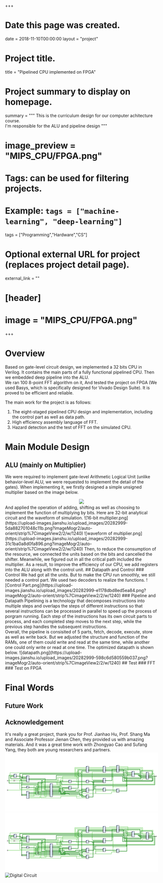 +++
# Date this page was created.
date = 2018-11-10T00:00:00
layout = "project"

# Project title.
title = "Pipelined CPU implemented on FPGA"

# Project summary to display on homepage.
summary = """
 This is the curriculum design for our computer achitecture course.<br>
 I'm responsible for the ALU and pipeline design
 """
 
# image_preview = "MIPS_CPU/FPGA.png"

# Tags: can be used for filtering projects.
# Example: `tags = ["machine-learning", "deep-learning"]`
tags = ["Programming","Hardware","CS"]

# Optional external URL for project (replaces project detail page).
external_link = ""

# [header]
# image = "MIPS_CPU/FPGA.png"

+++

# Overview
Based on gate-level circuit design, we implemented a 32 bits CPU in Verilog. It contains the main parts of a fully
functional pipelined CPU. Then we embedded deep pipeline into the ALU. <br>
We ran 100 8-point
FFT algorithm on it, And tested the project on FPGA (We used Basys, which is specifically designed for Vivado Design Suite). It is proved to be efficient 
and reliable. <br>

The main work for the project is as follows: <br>
1. The eight-staged pipelined CPU design and implementation, including the control part as well as data path. <br>
2. High efficiency assembly language of FFT. <br>
3. Hazard detection and the test of FFT on the simulated CPU.

# Main Module Design
## ALU (mainly on Multiplier)
We were required to implement gate-level Arithmetic Logical Unit (unlike behavior-level 
ALU, we were requested to implement the detail of the gates). When implementing it, we firstly designed
a simple unsigned multiplier based on the image below. 
<div style="text-align: center">
<img src="https://upload-images.jianshu.io/upload_images/20282999-bf3f4190652a0dd1.png?imageMogr2/auto-orient/strip%7CimageView2/2/w/200"/>
</div>
And applied the operation of adding, shifting as well as choosing to implement the function of multiplying
by bits. Here are 32-bit analytical circuit and the waveform of simulation.
![16-bit multiplier.png](https://upload-images.jianshu.io/upload_images/20282999-5da882701048c11b.png?imageMogr2/auto-orient/strip%7CimageView2/2/w/1240)
![waveform of multiplier.png](https://upload-images.jianshu.io/upload_images/20282999-31c1ba0a8d0fa896.png?imageMogr2/auto-orient/strip%7CimageView2/2/w/1240)
Then, to reduce the consumption of the resource, we connected the units based on the bits and cancelled the 
shifter. Meanwhile, we figured out in all the critical path included the multiplier. As a result, to 
improve the efficiency of our CPU, we add registers into the ALU along with the control unit.
## Datapath and Control
### Control
We had got all the units. But to make the CPU run smoothly, we still needed a control part. We used two decoders
to realize the functions. 
![Control Part.png](https://upload-images.jianshu.io/upload_images/20282999-e1178dbd8ed5ea84.png?imageMogr2/auto-orient/strip%7CimageView2/2/w/1240)
### Pipeline and Datapath
Pipelining is a technology that decomposes instructions into multiple steps and overlaps the steps of 
different instructions so that several instructions can be processed in parallel to speed up the process of
porgram running. Each step of the instructions has its own circuit parts to process, and each completed 
step moves to the next step, while the previous step handles the subsequent instructions. <br>
Overall, the pipeline is consisited of 5 parts, fetch, decode, execute, store as well as write back. But
we adjusted the structure and function of the RAMs, one of them could write and read at the same time, while
another one could only write or read at one time. The optimized datapath is shown below.
![datapath.png](https://upload-images.jianshu.io/upload_images/20282999-598c6d580559b037.png?imageMogr2/auto-orient/strip%7CimageView2/2/w/1240)
## Test
### FFT
### Test on FPGA

# Final Words
## Future Work
## Acknowledgement
It's really a great project, thank you for Prof. Jianhao Hu, Prof. Shang Ma and Associate Professor Jienan Chen, they provided us with amazing materials.
And it was a great time work with Zhongyao Cao and Sufang Yang, they both are young researchers and partners.
![Digital Circuit](../../../static/img/MIPS_CPU/CPU.png)
![Digital Circuit](img/CPU.png)
![Digital Circuit](https://upload-images.jianshu.io/upload_images/20282999-98c9f5b101a0f623.png?imageMogr2/auto-orient/strip%7CimageView2/2/w/1240)
